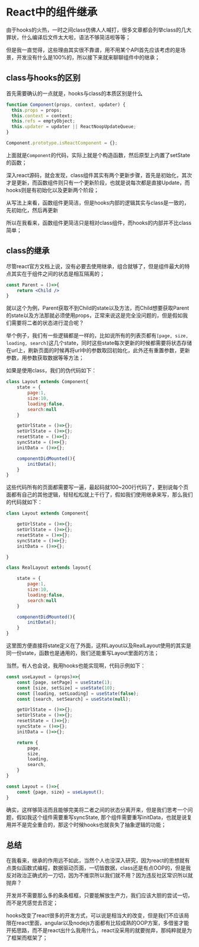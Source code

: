 # React中的组件继承

由于hooks的火热，一时之间class仿佛人人喊打，很多文章都会列举class的几大罪状，什么编译后文件太大啦，语法不够简洁啦等等；

但是我一直觉得，这些理由其实很不靠谱，用不用某个API首先应该考虑的是场景，开发没有什么是100%的，所以接下来就来聊聊组件中的继承；

## class与hooks的区别

首先需要确认的一点就是，hooks与class的本质区别是什么

```js
function Component(props, context, updater) {
  this.props = props;
  this.context = context;
  this.refs = emptyObject;
  this.updater = updater || ReactNoopUpdateQueue;
}

Component.prototype.isReactComponent = {};
```

上面就是`Component`的代码，实际上就是个构造函数，然后原型上内置了setState的函数；

深入react源码，就会发现，class组件其实有两个更新步骤，首先是初始化，其次才是更新，而函数组件则只有一个更新阶段，也就是说每次都是直接Update，而hooks则是有初始化以及更新两个阶段；

从写法上来看，函数组件更简洁，但是hooks内部的逻辑其实与class是一致的，先初始化，然后再更新

所以在我看来，函数组件更简洁只是相对class组件，而hooks的内部并不比class简单；

## class的继承

尽管react官方文档上说，没有必要去使用继承，组合就够了，但是组件最大的特点其实在于组件之间的状态是相互隔离的；

```jsx
const Parent = ()=>{
    return <Child />
}
```

就以这个为例，Parent获取不到Child的state以及方法，而Child想要获取Parent的state以及方法那就必须使用props，正常来说这是完全没问题的，但是假如我们需要将二者的状态进行混合呢？

举个例子，我们有一些逻辑都是一样的，比如说所有的列表页都有`[page, size, loading, search]`这几个state，同时这些state每次更新的时候都需要将状态存储在url上，刷新页面的时候再将url中的参数取回初始化，此外还有重置参数，更新参数，用参数获取数据等等方法；

如果是使用class，我们的伪代码如下：
```js
class Layout extends Component{
    state = {
        page:1,
        size:10,
        loading:false,
        search:null
    }

    getUrlState = ()=>{};
    setUrlState = ()=>{};
    resetState = ()=>{};
    syncState = ()=>{};
    initData = ()=>{};

    componentDidMounted(){
        initData();
    }
}
```

这些代码所有的页面都需要写一遍，最起码就100~200行代码了，更别说每个页面都有自己的其他逻辑，轻轻松松就上千行了，假如我们使用继承来写，那么我们的代码就如下：
```js
class Layout extends Component{

    getUrlState = ()=>{};
    setUrlState = ()=>{};
    resetState = ()=>{};
    syncState = ()=>{};
    initData = ()=>{};

}

class RealLayout extends layout{

    state = {
        page:1,
        size:10,
        loading:false,
        search:null
    }

    componentDidMounted(){
        initData();
    }
}
```

这里图方便直接将state定义在了外面，这样Layout以及RealLayout使用的其实是同一份state，函数也是通用的，我们还能重写Layout里面的方法；

当然，有人也会说，我用hooks也能实现啊，代码示例如下：

```js
const useLayout = (props)=>{
    const [page, setPage] = useState(1);
    const [size, setSize] = useState(10);
    const [loading, setLoading] = useState(false);
    const [search, setSearch] = useState(null);

    getUrlState = ()=>{};
    setUrlState = ()=>{};
    resetState = ()=>{};
    syncState = ()=>{};
    initData = ()=>{};

    return {
        page,
        size,
        loading,
        search,
    }
}

const Layout = ()=>{
    const {page, size} = useLayout();
}
```

确实，这样够简洁而且能够完美将二者之间的状态分离开来，但是我们思考一个问题，假如我这个组件需要重写syncState, 那个组件需要重写initData，也就是说复用并不是完全重合的，那这个时候hooks也就丧失了抽象逻辑的功能；

## 总结

在我看来，继承的作用远不如此，当然个人也没深入研究，因为react的思想就有点类似函数式编程，数据驱动页面，一切皆数据，class还是有点OOP的，但是我反对政治正确式的一刀切，因为不推崇所以我们就不用？因为违反社区常识所以就抛弃？

开发并不需要那么多的条条框框，只要能解放生产力，我们应该大胆的尝试一切，而不是凭感觉去否定；

hooks改变了react很多的开发方式，可以说是相当大的改变，但是我们不应该局限在react里面，angular以及nodejs方面都有比较成熟的OOP方案，多借鉴才能开拓思路，而不是react出什么我用什么，react没采用的就要抛弃，那纯粹就是为了框架而框架了；